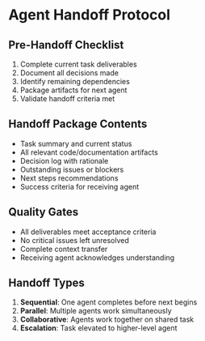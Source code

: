 # Agent Handoff Protocol

## Pre-Handoff Checklist
1. Complete current task deliverables
2. Document all decisions made
3. Identify remaining dependencies
4. Package artifacts for next agent
5. Validate handoff criteria met

## Handoff Package Contents
- Task summary and current status
- All relevant code/documentation artifacts
- Decision log with rationale
- Outstanding issues or blockers
- Next steps recommendations
- Success criteria for receiving agent

## Quality Gates
- All deliverables meet acceptance criteria
- No critical issues left unresolved
- Complete context transfer
- Receiving agent acknowledges understanding

## Handoff Types
1. **Sequential**: One agent completes before next begins
2. **Parallel**: Multiple agents work simultaneously
3. **Collaborative**: Agents work together on shared task
4. **Escalation**: Task elevated to higher-level agent